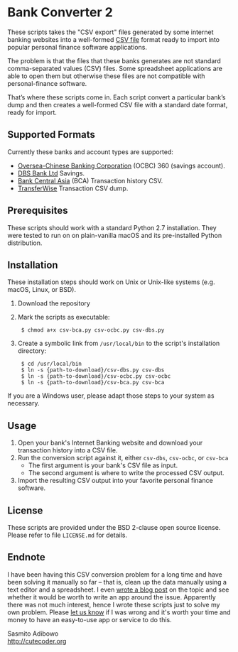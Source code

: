 # Bank Converter 2

These scripts takes the "CSV export" files generated by some internet banking websites into a well-formed [CSV file](http://en.wikipedia.org/wiki/Comma-separated_values) format ready to import into popular personal finance software applications. 

The problem is that the files that these banks generates are not  standard comma-separated values (CSV) files.  Some spreadsheet applications are able to open them but otherwise these files are not compatible with personal-finance software.

That’s where these scripts come in. Each script convert a particular bank’s dump and then creates a well-formed CSV file with a standard date format, ready for import.

## Supported Formats

Currently these banks and account types are supported:

 - [Oversea-Chinese Banking Corporation](http://en.wikipedia.org/wiki/Oversea-Chinese_Banking_Corporation) (OCBC) 360 (savings account).
 - [DBS Bank Ltd](http://en.wikipedia.org/wiki/DBS_Bank) Savings.
 - [Bank Central Asia](https://en.wikipedia.org/wiki/Bank_Central_Asia) (BCA) Transaction history CSV.
 - [TransferWise](https://transferwise.com/invite/i/abrahama44) Transaction CSV dump.

## Prerequisites

These scripts should work with a standard Python 2.7 installation.  They were tested to run on on plain-vanilla macOS  and its pre-installed Python distribution.

## Installation

These installation steps should work on Unix or Unix-like systems (e.g. macOS, Linux, or BSD).

1. Download the repository
2. Mark the scripts as executable:

        $ chmod a+x csv-bca.py csv-ocbc.py csv-dbs.py

3. Create a symbolic link from `/usr/local/bin` to the script's installation directory:

        $ cd /usr/local/bin  
        $ ln -s {path-to-download}/csv-dbs.py csv-dbs  
        $ ln -s {path-to-download}/csv-ocbc.py csv-ocbc
        $ ln -s {path-to-download}/csv-bca.py csv-bca

If you are a Windows user, please adapt those steps to your system as necessary.

## Usage
  1. Open your bank's Internet Banking website and download your transaction history into a CSV file.
  2. Run the conversion script against it, either `csv-dbs`, `csv-ocbc`, or `csv-bca`
      - The first argument is your bank's CSV file as input.
      - The second argument is where to write the processed CSV output.
  3. Import the resulting CSV output into your favorite personal finance software.

## License
These scripts are provided under the BSD 2-clause open source license. Please refer to file `LICENSE.md` for details.

## Endnote
I have been having this CSV conversion problem for a long time and have been solving it manually so far – that is, clean up the data manually using a text editor and a spreadsheet. I even [wrote a blog post](http://basilsalad.com/labs/reconciling-bank-accounts-painful/) on the topic and see whether it would be worth to write an app around the issue. Apparently there was not much interest, hence I wrote these scripts just to solve my own problem. Please [let us know](http://basilsalad.com/about/contact/) if I was wrong and it's worth your time and money to have an easy-to-use app or service to do this.

Sasmito Adibowo  
http://cutecoder.org

